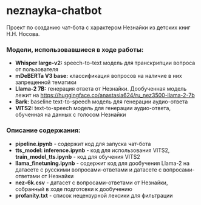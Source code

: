 # neznayka-chatbot

Проект по созданию чат-бота с характером Незнайки из детских книг Н.Н. Носова.

### Модели, использовавшиеся в ходе работы:

*   **Whisper large-v2:** speech-to-text модель для транскрипции вопроса от пользователя
*   **mDeBERTa V3 base:** классификация вопросов на наличие в них запрещенной тематики
*   **Llama-2 7B:** генерация ответа от Незнайки. Дообученная модель лежит на https://huggingface.co/anastasia624/ru_nez3500-llama-2-7b
*   **Bark:** baseline text-to-speech модель для генерации аудио-ответа
*   **VITS2:** text-to-speech модель для генерации аудио-ответа, обученная на данных с голосом Незнайки

### Описание содержания:

*   **pipeline.ipynb** - cодержит код для запуска чат-бота
*   **tts_model: inference.ipynb** - код для использования VITS2, **train_model_tts.ipynb** - код для обучения VITS2
*   **llama_finetuning.ipynb** - содержит код для дообучения Llama-2 на датасете с русскими вопросами-ответами и датасете с вопросами-ответами от Незнайки
*   **nez-6k.csv** - датасет с вопросами-ответами от Незнайки, собранный в ходе подготовки к дообучению
*   **profanity.txt** - список нецензурной лексики для фильтрации
